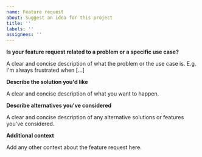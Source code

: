 ```yaml
---
name: Feature request
about: Suggest an idea for this project
title: ''
labels: ''
assignees: ''
---
```


**Is your feature request related to a problem or a specific use case?**

A clear and concise description of what the problem or the use case is. E.g. I'm always frustrated when [...]

**Describe the solution you'd like**

A clear and concise description of what you want to happen.

**Describe alternatives you've considered**

A clear and concise description of any alternative solutions or features you've considered.

**Additional context**

Add any other context about the feature request here.
